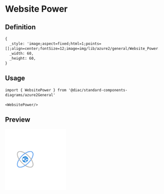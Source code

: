 # Website Power

## Definition

```
{
  _style: 'image;aspect=fixed;html=1;points=[];align=center;fontSize=12;image=img/lib/azure2/general/Website_Power.svg;strokeColor=none;',
  _width: 60,
  _height: 60,
}
```

## Usage

```
import { WebsitePower } from '@diac/standard-components-diagrams/azure2General'

<WebsitePower/>
```

## Preview

<img src="./website-power.png" width="200"/>

